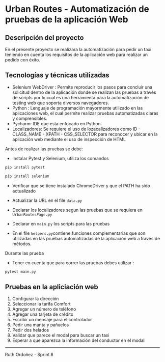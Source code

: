 # Urban Routes - Automatización de pruebas de la aplicación Web

## Descripción del proyecto

En el presente proyecto se realizara la automatización para pedir un taxi teniendo en cuenta los requisitos de la aplicación web para realizar un pedido con éxito.

## Tecnologías y técnicas utilizadas

- Selenium WebDriver : Permite reproducir los pasos para concluir una solicitud dentro de la aplicación donde se realizan las pruebas a través de scripts por lo cual es una herramienta para la automatización de testing web que soporta diversos navegadores.
- Python : Lenguaje de programación mayormente utilizado en las aplicaciones web, el cual permite realizar pruebas automatizadas claras y comprensibles.
- Pycharm: IDE que esta enfocado en Python.
- Localizadores: Se requiere el uso de lozacalizadores como ID - CLASS_NAME - XPATH - CSS_SELECTOR para reconocer y ubicar en la aplicación web mediante el uso de inspección de HTML

Antes de realizar las pruebas se debe:

- Instalar Pytest y Selenium, utiliza los comandos
```sh
pip install pytest
```
```sh
pip install selenium
```

- Verificar que se tiene instalado ChromeDriver y que el PATH ha sido actualizado

- Actualizar la URL en el file `data.py`
- Declarar los localizadores segun las pruebas que se requiera en `UrbanRoutesPage.py`
- Declarar en `main.py` los scripts para las pruebas
- En el file `helpers.py`contiene funciones complementarias que son  utilizadas en las pruebas automatizadas de la aplicación web a través de métodos.  

Durante las prueba

- Tener en cuenta que para correr las pruebas debes utilizar :
```sh
pytest main.py
```

## Pruebas en la apliciación web

1. Configurar la dirección
2. Seleccionar la tarifa Comfort
3. Agregar un número de teléfono
4. Agregar una tarjeta de crédito
5. Escribir un mensaje para el controlador
6. Pedir una manta y pañuelos
7. Pedir dos helados
8. Validar que parece el modal para buscar un taxi
9. Esperar a que aparezca la información del conductor en el modal


---
Ruth Ordoñez - Sprint 8


